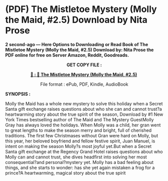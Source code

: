 # (PDF) The Mistletoe Mystery (Molly the Maid, #2.5) Download by Nita Prose

<p><strong>2 second-ago &mdash; Here Options to Downloading or Read Book of The Mistletoe Mystery (Molly the Maid, #2.5) Download by: Nita Prose the PDF online for free on Server Amazon, Reddit, Goodreads.</strong></p>
<p style="text-align: center;"><strong>GET COPY FILE :</strong></p>
<p style="text-align: center;"><strong><a href="https://us.ebookarea.xyz/?book=210040063-the-mistletoe-mystery" target="_blank" rel="noopener">📢 : 🔗 The Mistletoe Mystery (Molly the Maid, #2.5)</a>&nbsp;</strong></p>
<p style="text-align: center;">File format : ePub, PDF, Kindle, AudioBook</p>
<p><strong>SYNOPSIS :</strong></p>
<p>Molly the Maid has a whole new mystery to solve this holiday when a Secret Santa gift exchange raises questions about who she can and cannot trust?a heartwarming story about the true spirit of the season, Download by #1 New York Times bestselling author of The Maid and The Mystery GuestMolly Gray has always loved the holidays. When Molly was a child, her gran went to great lengths to make the season merry and bright, full of cherished traditions. The first few Christmases without Gran were hard on Molly, but this year, her beloved boyfriend and fellow festive spirit, Juan Manuel, is intent on making the season Molly?s most joyful yet.But when a Secret Santa gift exchange at the Regency Grand Hotel raises questions about who Molly can and cannot trust, she dives headfirst into solving her most consequential?and personal?mystery yet. Molly has a bad feeling about things, and she starts to wonder: has she yet again mistaken a frog for a prince?A heartwarming, magical story about the true spirit</p>
